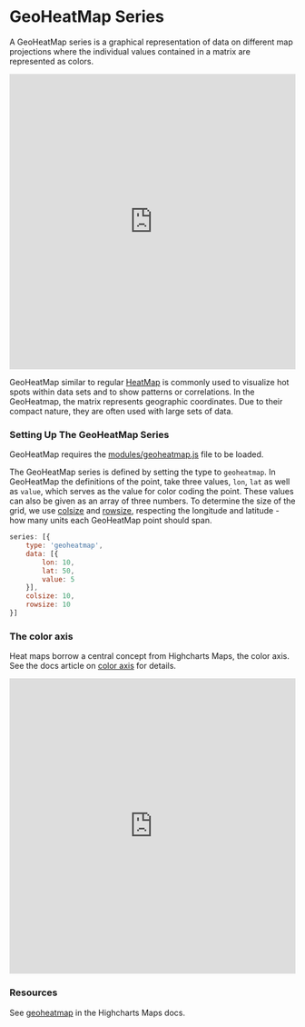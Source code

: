 GeoHeatMap Series
=================

A GeoHeatMap series is a graphical representation of data on different map projections where the individual values contained in a matrix are represented as colors.

<iframe style="width: 100%; height: 520px; border: none;" src="https://highcharts.com/samples/embed/maps/demo/geoheatmap-europe" allow="fullscreen"></iframe>

GeoHeatMap similar to regular [HeatMap](https://www.highcharts.com/docs/chart-and-series-types/heatmap) is commonly used to visualize hot spots within data sets and to show patterns or correlations. In the GeoHeatmap, the matrix represents geographic coordinates. Due to their compact nature, they are often used with large sets of data.

### Setting Up The GeoHeatMap Series

GeoHeatMap requires the [modules/geoheatmap.js](https://code.highcharts.com/modules/geoheatmap.js) file to be loaded.

The GeoHeatMap series is defined by setting the type to `geoheatmap`. In GeoHeatMap the definitions of the point, take three values, `lon`, `lat` as well as `value`, which serves as the value for color coding the point. These values can also be given as an array of three numbers. To determine the size of the grid, we use [colsize](https://api.highcharts.com/highmaps/series.geoheatmap.colsize) and [rowsize](https://api.highcharts.com/highmaps/series.geoheatmap.rowsize), respecting the longitude and latitude - how many units each GeoHeatMap point should span.

```js
series: [{
    type: 'geoheatmap',
    data: [{
        lon: 10,
        lat: 50,
        value: 5
    }],
    colsize: 10,
    rowsize: 10
}]
```

### The color axis

Heat maps borrow a central concept from Highcharts Maps, the color axis. See the docs article on [color axis](https://highcharts.com/docs/maps/color-axis/) for details.

<iframe style="width: 100%; height: 520px; border: none;" src="https://highcharts.com/samples/embed/maps/demo/geoheatmap-equalearth" allow="fullscreen"></iframe>

### Resources

See [geoheatmap](https://api.highcharts.com/highmaps/plotOptions.geoheatmap) in the Highcharts Maps docs.
